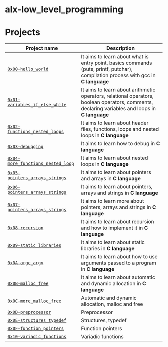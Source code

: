 # alx-low_level_programming

# Projects

| Project name | Description |
| ------------ | ----------- |
| [`0x00-hello_world`](https://github.com/Tosin5S/alx-low_level_programming/tree/main/0x00-hello_world) | It aims to learn about what is entry point, basics commands (puts, printf, putchar), compilation process with gcc in **C language** |
| [`0x01-variables_if_else_while`](https://github.com/Tosin5S/alx-low_level_programming/tree/main/0x01-variables_if_else_while) | It aims to learn about arithmetic operators, relational operators, boolean operators, comments, declaring variables and loops in **C language** |
| [`0x02-functions_nested_loops`](https://github.com/Tosin5S/alx-low_level_programming/tree/main/0x02-functions_nested_loops) | It aims to learn about header files, functions, loops and nested loops in **C language** |
| [`0x03-debugging`](https://github.com/Tosin5S/alx-low_level_programming/tree/main/0x03-debugging) | It aims to learn how to debug in **C language** |
| [`0x04-more_functions_nested_loop`](https://github.com/Tosin5S/alx-low_level_programming/tree/main/0x04-more_functions_nested_loop) | It aims to learn about nested loops in **C language** |
| [`0x05-pointers_arrays_strings`](https://github.com/Tosin5S/alx-low_level_programming/tree/main/0x05-pointers_arrays_strings) | It aims to learn about pointers and arrays in **C language** |
| [`0x06-pointers_arrays_strings`](https://github.com/Tosin5S/alx-low_level_programming/tree/main/0x06-pointers_arrays_strings) | It aims to learn about pointers, arrays and strings in **C language** |
| [`0x07-pointers_arrays_strings`](https://github.com/Tosin5S/alx-low_level_programming/tree/main/0x07-pointers_arrays_strings) | It aims to learn more about pointers, arrays and strings in **C language** |
| [`0x08-recursion`](https://github.com/Tosin5S/alx-low_level_programming/tree/main/0x08-recursion) | It aims to learn about recursion and how to implement it in **C language** |
| [`0x09-static_libraries`](https://github.com/Tosin5S/alx-low_level_programming/tree/main/0x09-static_libraries) | It aims to learn about static libraries in **C language** |
| [`0x0A-argc_argv`](https://github.com/Tosin5S/alx-low_level_programming/tree/main/0x0A-argc_argv) | It aims to learn about how to use arguments passed to a program in **C language** |
| [`0x0B-malloc_free`](https://github.com/Tosin5S/alx-low_level_programming/tree/main/0x0B-malloc_free) | It aims to learn about automatic and dynamic allocation in **C language** |
| [`0x0C-more_malloc_free`](https://github.com/Tosin5S/alx-low_level_programming/tree/main/0x0C-more_malloc_free) | Automatic and dynamic allocation, malloc and free |
| [`0x0D-preprocessor`](https://github.com/Tosin5S/alx-low_level_programming/tree/main/0x0D-preprocessor) | Preprocessor |
| [`0x0E-structures_typedef`](https://github.com/Tosin5S/alx-low_level_programming/tree/main/0x0E-structures_typedef) | Structures, typedef |
| [`0x0F-function_pointers`](https://github.com/Tosin5S/alx-low_level_programming/tree/main/0x0F-function_pointers) | Function pointers |
| [`0x10-variadic_functions`](https://github.com/Tosin5S/alx-low_level_programming/tree/main/0x10-variadic_functions) | Variadic functions |
